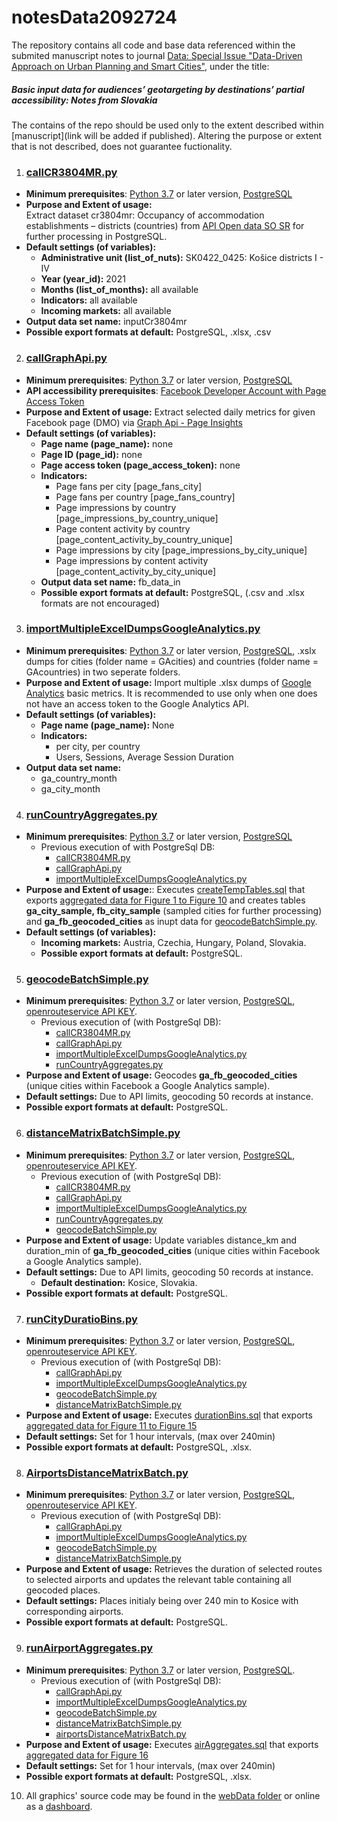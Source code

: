 # notesData2092724  

The repository contains all code and base data referenced within the submited manuscript notes to journal [Data: Special Issue "Data-Driven Approach on Urban Planning and Smart Cities"](https://www.mdpi.com/journal/data/special_issues/78AR6O8M60), under the title:  
##### Basic input data for audiences’ geotargeting by destinations’ partial accessibility: Notes from Slovakia 

The contains of the repo should be used only to the extent described within [manuscript](link will be added if published). Altering the purpose or extent that is not described, does not guarantee fuctionality.

1. ### [callCR3804MR.py](https://github.com/csabasidor/notesData2092724/blob/main/callCR3804MR.py)  
- **Minimum prerequisites**: [Python 3.7](https://www.python.org/downloads/release/python-370/) or later version, [PostgreSQL](https://www.postgresql.org/download/)
- **Purpose and Extent of usage:**   
Extract dataset cr3804mr: Occupancy of accommodation establishments – districts (countries) from [API Open data SO SR](https://slovak.statistics.sk/wps/portal/ext/Databases/Open_data/) for further processing in PostgreSQL.
- **Default settings (of variables):**   
    - **Administrative unit (list_of_nuts):** SK0422_0425: Košice districts I - IV  
    - **Year (year_id):** 2021 
    - **Months (list_of_months):** all available  
    - **Indicators:**  all available
    - **Incoming markets:** all available  
- **Output data set name:** inputCr3804mr  
- **Possible export formats at default:** PostgreSQL, .xlsx, .csv 

2. ### [callGraphApi.py](https://github.com/csabasidor/manuscriptData/blob/main/callGraphApi.py)  
- **Minimum prerequisites**: [Python 3.7](https://www.python.org/downloads/release/python-370/) or later version, [PostgreSQL](https://www.postgresql.org/download/)
- **API accessibility prerequisites**: [Facebook Developer Account with Page Access Token](https://developers.facebook.com/docs/facebook-login/guides/access-tokens/)  
- **Purpose and Extent of usage:** Extract selected daily metrics for given Facebook page (DMO) via [Graph Api - Page Insights](https://developers.facebook.com/docs/graph-api/reference/insights/#page-impressions)
- **Default settings (of variables):**   
    - **Page name (page_name):** none
    - **Page ID (page_id):** none 
    - **Page access token (page_access_token):** none
    - **Indicators:**
        - Page fans per city [page_fans_city]       
        - Page fans per country [page_fans_country]  
        - Page impressions by country [page_impressions_by_country_unique]  
        - Page content activity by country [page_content_activity_by_country_unique]  
        - Page impressions by city [page_impressions_by_city_unique]  
        - Page impressions by content activity [page_content_activity_by_city_unique]     
    - **Output data set name:** fb_data_in  
    - **Possible export formats at default:** PostgreSQL, (.csv and .xlsx formats are not encouraged) 

3. ### [importMultipleExcelDumpsGoogleAnalytics.py](https://github.com/csabasidor/notesData2092724/blob/main/importMultipleExcelDumpsGoogleAnalytics.py)  
- **Minimum prerequisites**: [Python 3.7](https://www.python.org/downloads/release/python-370/) or later version, [PostgreSQL](https://www.postgresql.org/download/), .xslx dumps for cities (folder name = GAcities) and countries (folder name = GAcountries) in two seperate folders.
- **Purpose and Extent of usage:** Import multiple .xlsx dumps of [Google Analytics](https://analytics.google.com/) basic metrics. It is recommended to use only when one does not have an access token to the Google Analytics API.
- **Default settings (of variables):**   
    - **Page name (page_name):** None  
    - **Indicators:**  
        - per city, per country
        - Users, Sessions, Average Session Duration  
- **Output data set name:**
    - ga_country_month
    - ga_city_month

4. ### [runCountryAggregates.py](https://github.com/csabasidor/notesData2092724/blob/main/ExportDataLayers/runCountryAggregates.py)  
- **Minimum prerequisites**: [Python 3.7](https://www.python.org/downloads/release/python-370/) or later version, [PostgreSQL](https://www.postgresql.org/download/)  
  - Previous execution of with PostgreSql DB:  
     - [callCR3804MR.py](https://github.com/csabasidor/notesData2092724/blob/main/callCR3804MR.py)  
     - [callGraphApi.py](https://github.com/csabasidor/manuscriptData/blob/main/callGraphApi.py)  
     - [importMultipleExcelDumpsGoogleAnalytics.py](https://github.com/csabasidor/notesData2092724/blob/main/importMultipleExcelDumpsGoogleAnalytics.py)  
- **Purpose and Extent of usage:**: Executes [createTempTables.sql](https://github.com/csabasidor/notesData2092724/blob/main/ExportDataLayers/createTempTables.sql) that exports [aggregated data for Figure 1 to Figure 10](https://github.com/csabasidor/notesData2092724/blob/main/ExportDataLayers/graphData) and creates tables **ga_city_sample, fb_city_sample** (sampled cities for further processing) and **ga_fb_geocoded_cities** as inupt data for [geocodeBatchSimple.py](https://github.com/csabasidor/notesData2092724/blob/main/geocodeBatchSimple.py).  
- **Default settings (of variables):**   
    - **Incoming markets:** Austria, Czechia, Hungary, Poland, Slovakia.    
    - **Possible export formats at default:** PostgreSQL.

5. ### [geocodeBatchSimple.py](https://github.com/csabasidor/notesData2092724/blob/main/geocodeBatchSimple.py)  
- **Minimum prerequisites**: [Python 3.7](https://www.python.org/downloads/release/python-370/) or later version, [PostgreSQL](https://www.postgresql.org/download/), [openrouteservice API KEY](https://openrouteservice.org/dev/#/signup).  
  - Previous execution of (with PostgreSql DB):  
    - [callCR3804MR.py](https://github.com/csabasidor/notesData2092724/blob/main/callCR3804MR.py)  
    - [callGraphApi.py](https://github.com/csabasidor/manuscriptData/blob/main/callGraphApi.py)  
    - [importMultipleExcelDumpsGoogleAnalytics.py](https://github.com/csabasidor/notesData2092724/blob/main/importMultipleExcelDumpsGoogleAnalytics.py)
    - [runCountryAggregates.py](https://github.com/csabasidor/notesData2092724/blob/main/ExportDataLayers/runCountryAggregates.py)  
- **Purpose and Extent of usage:** Geocodes **ga_fb_geocoded_cities** (unique cities within Facebook a Google Analytics sample).   
- **Default settings:** Due to API limits, geocoding 50 records at instance.       
- **Possible export formats at default:** PostgreSQL.

6. ### [distanceMatrixBatchSimple.py](https://github.com/csabasidor/notesData2092724/blob/main/distanceMatrixBatchSimple.py)  
- **Minimum prerequisites**: [Python 3.7](https://www.python.org/downloads/release/python-370/) or later version, [PostgreSQL](https://www.postgresql.org/download/), [openrouteservice API KEY](https://openrouteservice.org/dev/#/signup).  
  - Previous execution of (with PostgreSql DB):  
    - [callCR3804MR.py](https://github.com/csabasidor/notesData2092724/blob/main/callCR3804MR.py)  
    - [callGraphApi.py](https://github.com/csabasidor/manuscriptData/blob/main/callGraphApi.py)  
    - [importMultipleExcelDumpsGoogleAnalytics.py](https://github.com/csabasidor/notesData2092724/blob/main/importMultipleExcelDumpsGoogleAnalytics.py)
    - [runCountryAggregates.py](https://github.com/csabasidor/notesData2092724/blob/main/ExportDataLayers/runCountryAggregates.py)  
    - [geocodeBatchSimple.py](https://github.com/csabasidor/notesData2092724/blob/main/geocodeBatchSimple.py)  
- **Purpose and Extent of usage:** Update variables distance_km and duration_min of **ga_fb_geocoded_cities** (unique cities within Facebook a Google Analytics sample).   
- **Default settings:** Due to API limits, geocoding 50 records at instance. 
  - **Default destination:** Kosice, Slovakia.  
- **Possible export formats at default:** PostgreSQL.

7. ### [runCityDuratioBins.py](https://github.com/csabasidor/notesData2092724/blob/main/ExportDataLayers/runCityDuratioBins.py)
- **Minimum prerequisites**: [Python 3.7](https://www.python.org/downloads/release/python-370/) or later version, [PostgreSQL](https://www.postgresql.org/download/), [openrouteservice API KEY](https://openrouteservice.org/dev/#/signup).  
  - Previous execution of (with PostgreSql DB):  
    - [callGraphApi.py](https://github.com/csabasidor/manuscriptData/blob/main/callGraphApi.py)  
    - [importMultipleExcelDumpsGoogleAnalytics.py](https://github.com/csabasidor/notesData2092724/blob/main/importMultipleExcelDumpsGoogleAnalytics.py)
    - [geocodeBatchSimple.py](https://github.com/csabasidor/notesData2092724/blob/main/geocodeBatchSimple.py)  
    - [distanceMatrixBatchSimple.py](https://github.com/csabasidor/notesData2092724/blob/main/distanceMatrixBatchSimple.py)  
- **Purpose and Extent of usage:** Executes [durationBins.sql](https://github.com/csabasidor/notesData2092724/blob/main/ExportDataLayers/createTempTables.sql) that exports [aggregated data for Figure 11 to Figure 15](https://github.com/csabasidor/notesData2092724/blob/main/ExportDataLayers/graphData)
- **Default settings:** Set for 1 hour intervals, (max over 240min)  
- **Possible export formats at default:** PostgreSQL, .xlsx.

8. ### [AirportsDistanceMatrixBatch.py](https://github.com/csabasidor/notesData2092724/blob/main/AirportsDistanceMatrixBatch.py)
- **Minimum prerequisites**: [Python 3.7](https://www.python.org/downloads/release/python-370/) or later version, [PostgreSQL](https://www.postgresql.org/download/), [openrouteservice API KEY](https://openrouteservice.org/dev/#/signup).  
  - Previous execution of (with PostgreSql DB):  
    - [callGraphApi.py](https://github.com/csabasidor/manuscriptData/blob/main/callGraphApi.py)  
    - [importMultipleExcelDumpsGoogleAnalytics.py](https://github.com/csabasidor/notesData2092724/blob/main/importMultipleExcelDumpsGoogleAnalytics.py)
    - [geocodeBatchSimple.py](https://github.com/csabasidor/notesData2092724/blob/main/geocodeBatchSimple.py)  
    - [distanceMatrixBatchSimple.py](https://github.com/csabasidor/notesData2092724/blob/main/distanceMatrixBatchSimple.py)  
- **Purpose and Extent of usage:** Retrieves the duration of selected routes to selected airports and updates the relevant table containing all geocoded places.
- **Default settings:** Places initialy being over 240 min to Kosice with corresponding airports.
- **Possible export formats at default:** PostgreSQL.

9. ### [runAirportAggregates.py](https://github.com/csabasidor/notesData2092724/blob/main/ExportDataLayers/runAirportAggregates.py)
- **Minimum prerequisites**: [Python 3.7](https://www.python.org/downloads/release/python-370/) or later version, [PostgreSQL](https://www.postgresql.org/download/). 
  - Previous execution of (with PostgreSql DB):  
    - [callGraphApi.py](https://github.com/csabasidor/manuscriptData/blob/main/callGraphApi.py)  
    - [importMultipleExcelDumpsGoogleAnalytics.py](https://github.com/csabasidor/notesData2092724/blob/main/importMultipleExcelDumpsGoogleAnalytics.py)
    - [geocodeBatchSimple.py](https://github.com/csabasidor/notesData2092724/blob/main/geocodeBatchSimple.py)  
    - [distanceMatrixBatchSimple.py](https://github.com/csabasidor/notesData2092724/blob/main/distanceMatrixBatchSimple.py)  
    - [airportsDistanceMatrixBatch.py](https://github.com/csabasidor/notesData2092724/blob/main/AirportsDistanceMatrixBatch.py)
- **Purpose and Extent of usage:** Executes [airAggregates.sql](https://github.com/csabasidor/notesData2092724/blob/main/ExportDataLayers/airportAggregates.sql) that exports [aggregated data for Figure 16](https://github.com/csabasidor/notesData2092724/blob/main/ExportDataLayers/graphData)
- **Default settings:** Set for 1 hour intervals, (max over 240min) 
- **Possible export formats at default:** PostgreSQL, .xlsx.


10. All graphics' source code may be found in the [webData folder](https://github.com/csabasidor/notesData2092724/tree/main/webData) or online as a [dashboard](http://cases.idoaba.eu/ccors22/).
